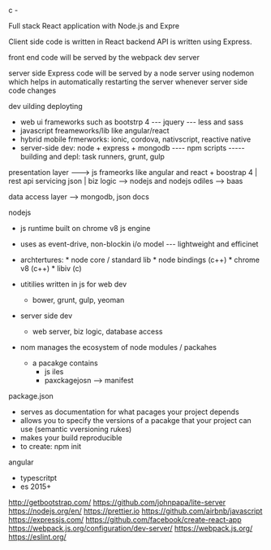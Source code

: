 c
       -

Full stack React application with Node.js and Expre

Client side code is written in React
backend API is written using Express.


 front end code will be served by the webpack dev server

 server side Express code will be served by a node server using nodemon which helps in automatically restarting the server whenever server side code changes


 dev uilding deployting


 * web ui frameworks such as bootstrp 4
 --- jquery
 --- less and sass
 * javascript freameworks/lib like angular/react
 * hybrid mobile frmerworks: ionic, cordova, nativscript, reactive native
 * server-side dev: node + express + mongodb
 ---- npm scripts
 ----- building and depl: task runners, grunt, gulp




 presentation layer ---> js frameorks like angular and react + boostrap 4
 |
 rest api servicing json
|
 biz logic --> nodejs and nodejs odiles --> baas


 data access layer --> mongodb, json docs

 nodejs
 - js runtime built on chrome v8 js engine
 - uses as event-drive, non-blockin i/o model --- lightweight and efficinet
 - archtertures:
          * node core / standard lib
          * node bindings (c++)
          * chrome v8 (c++)
          * libiv (c)
- utitilies written in js for web dev
    * bower, grunt, gulp, yeoman
- server side dev
    * web server, biz logic, database access

- nom manages the ecosystem of node modules / packahes
   * a pacakge contains
        - js iles
        - paxckagejosn --> manifest


package.json
 - serves as documentation for what pacages your project depends
 - allows you to specify the versions of a pacakge that your project can use (semantic vversioning rukes)
 - makes your build reproducible
 - to create: npm init


 angular
 * typescritpt
 * es 2015+


 http://getbootstrap.com/
https://github.com/johnpapa/lite-server
https://nodejs.org/en/
https://prettier.io
https://github.com/airbnb/javascript
https://expressjs.com/
https://github.com/facebook/create-react-app
https://webpack.js.org/configuration/dev-server/
https://webpack.js.org/
https://eslint.org/